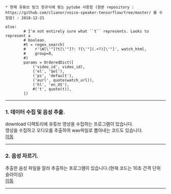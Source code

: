 ```* 현재 유튜브 링크 정규식에 맞는 pytube 사용함 (원본 repository : https://github.com/clianor/voice-speaker-tensorflow/tree/master/ 를 수정함) : 2018-12-21```

```* 현재 유튜브 링크 정규식에 맞는 pytube업데이트 방법: pip install pytube후 extract.py를 다음과 같이 수정 : 2019-04-25
else:
        # I'm not entirely sure what ``t`` represents. Looks to represent a
        # boolean.
        #t = regex_search(
        #    r'\W[\'"]?t[\'"]?: ?[\'"](.+?)[\'"]', watch_html,
        #    group=0,
        #)
        params = OrderedDict([
            ('video_id', video_id),
            ('el', '$el'),
            ('ps', 'default'),
            ('eurl', quote(watch_url)),
            ('hl', 'en_US'),
            #('t', quote(t)),
        ])
```

* * *

### 1. 데이터 수집 및 음성 추출.
download 디렉토리에 유튜브 영상을 수집하는 프로그램이 있습니다.<br>
영상을 수집하고 오디오를 추출하여 wav파일로 뽑아내는 코드도 있습니다.<br>
[이동](https://github.com/gusrud1103/voice_extract_slicing_hk/tree/master/download)

* * *

### 2. 음성 자르기.
추출한 음성 파일을 잘라 추출하는 프로그램이 있습니다.(현재 코드는 10초 간격 단위 슬라이싱)<br>
[이동](https://github.com/gusrud1103/voice_extract_slicing_hk/tree/master/download/audios)

* * *
